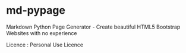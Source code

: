 # md-pypage
Markdown Python Page Generator - Create beautiful HTML5 Bootstrap Websites with no experience

Licence : Personal Use Licence
